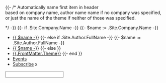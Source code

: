 {{- /*  Automatically name first item in header    
        based on company name, author name name
        if no company was specified, or just 
        the name of the theme if neither of those
        was specified.
        
*/ -}}
{{- if .Site.Company.Name -}}
{{- $name := .Site.Company.Name -}}
* [{{ $name -}}](/)
{{- else if .Site.Author.FullName -}}
{{- $name := .Site.Author.FullName -}}
* [{{ $name -}}](/)
{{- else }}
* [{{.FrontMatter.Theme}}](/)
{{- end }} 
* [Events](/)
* [Subscribe](/)
<span id="demo">x</span>
<script>

searchIndex = 'metabuzz-search.json'
//https://stackoverflow.com/questions/7346563/loading-local-json-file
// https://stackoverflow.com/questions/48594581/asynchronous-callback-in-javascript

// https://stackoverflow.com/questions/7346563/loading-local-json-file
/*
function loadJSON(ex) {
  xobj = new XMLHttpRequest()
  xobj.addEventListener("load", reqListener)
  xobj.overrideMimeType("application/json")
  xobj.open('GET', searchIndex,true)
  alert('loadJSON(): xobj = ' + xobj)
  xobj.onreadystatechange = function() {
    if (xobj.readyState === 4 && xobj.status === 200) {
      ex(xobj.responseText)
    }
  };
  xobj.send(null)
  XmlHttpRequest.send(null)
}
*/

function loadJson(ex) {
  //alert('loadJson()')
  var XmlHttpRequest = new XMLHttpRequest();
  XmlHttpRequest.onreadystatechange = function () {
    //alert('onreadystatechange')
    if (XmlHttpRequest.readyState == 4 && XmlHttpRequest.status == "200") {
      // .open will NOT return a value 
      // but simply returns undefined in async mode so use a callback
      //alert('loadJson callback happening')
      document.getElementById("demo").innerHTML = XmlHttpRequest.name;
      //ex(XmlHttpRequest.responseText);
    }
  };
  XmlHttpRequest.overrideMimeType("application/json");
  XmlHttpRequest.open('GET', searchIndex, true);
  XmlHttpRequest.send(null);
  //alert('I hope it is: ' + XmlHttpRequest.response)
  return (XmlHttpRequest.responseText)
}

/*
var callback = function(){
};
*/


function show(f) {
  alert(f)
 } 

function readTextFile(file, cb) {
    //alert('readTextFile() ' + file )
    var rawFile = new XMLHttpRequest();
    rawFile.overrideMimeType("application/json");
    rawFile.open("GET", file, true);
    rawFile.onreadystatechange = function() {
        if (rawFile.readyState == 4 && rawFile.status == "200") {
            document.getElementById("demo").innerHTML = rawFile.name;
            //cb(rawFile.responseText);
        }
    }
    rawFile.send(null);
}

function callback(){
  console.log('1')
  document.getElementById("demo").innerHTML = 'y';
  //alert('callback()')
  var xmlhttp = new XMLHttpRequest();
  xmlhttp.onreadystatechange = function() {
      console.log('this.readyState: ' + this.readyState + '. this.status: ' + this.status)
      if (this.readyState == 4 && this.status == 200) {
          var myObj = JSON.parse(this.responseText);
          document.getElementById("demo").innerHTML = myObj.name;
      }
  };
  xmlhttp.open("GET", searchIndex, true);
  xmlhttp.send();
}




//usage:


function lsearch(){
  alert('Searching for: ' + document.searchForm.search.value);
  return false;
}

// Ensure document's loaded before running Javascript
if (
    document.readyState === "complete" ||
    (document.readyState !== "loading" && !document.documentElement.doScroll)
) {
  callback()
} else {

  document.addEventListener("DOMContentLoaded", callback);
}
</script>
<form name="searchForm" onSubmit="lsearch()"><input type="text" id="search" name="search"><span class='icn icn-find'> </span>
</form>


